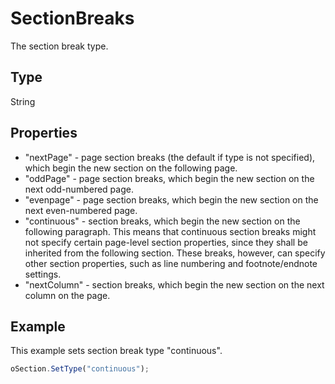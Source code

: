 # SectionBreaks

The section break type.

## Type

String

## Properties

- "nextPage" - page section breaks (the default if type is not specified), which begin the new section on the following page.
- "oddPage" - page section breaks, which begin the new section on the next odd-numbered page.
- "evenpage" - page section breaks, which begin the new section on the next even-numbered page.
- "continuous" - section breaks, which begin the new section on the following paragraph. This means that continuous section breaks might not specify certain page-level section properties, since they shall be inherited from the following section. These breaks, however, can specify other section properties, such as line numbering and footnote/endnote settings.
- "nextColumn" - section breaks, which begin the new section on the next column on the page.

## Example

This example sets section break type "continuous".

```javascript
oSection.SetType("continuous");
```